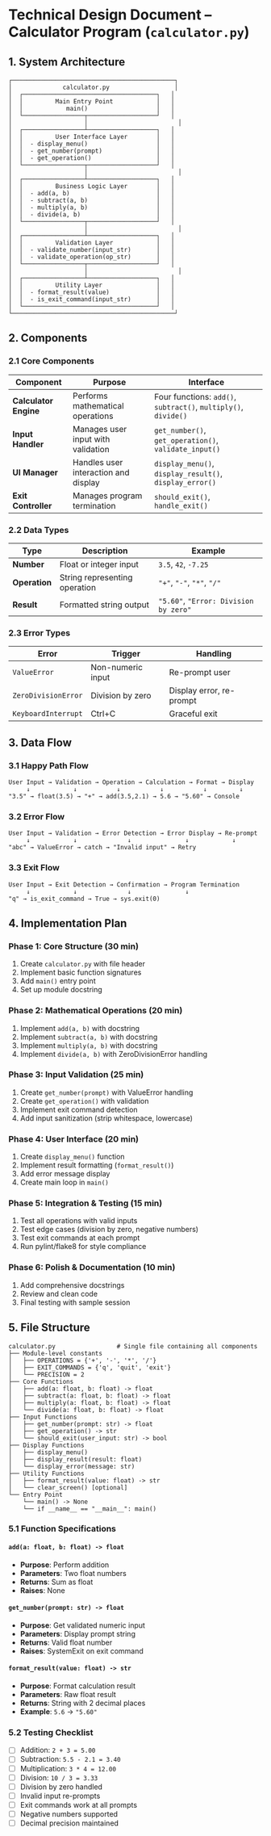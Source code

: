 # Technical Design Document – Calculator Program (`calculator.py`)

## 1. System Architecture

```
┌─────────────────────────────────────────────┐
│              calculator.py                  │
│  ┌─────────────────────────────────────┐   │
│  │         Main Entry Point            │   │
│  │            main()                   │   │
│  └─────────────────┬───────────────────┘   │
│                    │                         │
│  ┌─────────────────┴───────────────────┐   │
│  │         User Interface Layer        │   │
│  │  - display_menu()                   │   │
│  │  - get_number(prompt)               │   │
│  │  - get_operation()                  │   │
│  └─────────────────┬───────────────────┘   │
│                    │                         │
│  ┌─────────────────┴───────────────────┐   │
│  │         Business Logic Layer        │   │
│  │  - add(a, b)                        │   │
│  │  - subtract(a, b)                   │   │
│  │  - multiply(a, b)                   │   │
│  │  - divide(a, b)                     │   │
│  └─────────────────┬───────────────────┘   │
│                    │                         │
│  ┌─────────────────┴───────────────────┐   │
│  │         Validation Layer            │   │
│  │  - validate_number(input_str)       │   │
│  │  - validate_operation(op_str)       │   │
│  └─────────────────┬───────────────────┘   │
│                    │                         │
│  ┌─────────────────┴───────────────────┐   │
│  │         Utility Layer               │   │
│  │  - format_result(value)             │   │
│  │  - is_exit_command(input_str)       │   │
│  └─────────────────────────────────────┘   │
└─────────────────────────────────────────────┘
```

## 2. Components

### 2.1 Core Components

| Component | Purpose | Interface |
|---|---|---|
| **Calculator Engine** | Performs mathematical operations | Four functions: `add()`, `subtract()`, `multiply()`, `divide()` |
| **Input Handler** | Manages user input with validation | `get_number()`, `get_operation()`, `validate_input()` |
| **UI Manager** | Handles user interaction and display | `display_menu()`, `display_result()`, `display_error()` |
| **Exit Controller** | Manages program termination | `should_exit()`, `handle_exit()` |

### 2.2 Data Types

| Type | Description | Example |
|---|---|---|
| **Number** | Float or integer input | `3.5`, `42`, `-7.25` |
| **Operation** | String representing operation | `"+"`, `"-"`, `"*"`, `"/"` |
| **Result** | Formatted string output | `"5.60"`, `"Error: Division by zero"` |

### 2.3 Error Types

| Error | Trigger | Handling |
|---|---|---|
| `ValueError` | Non-numeric input | Re-prompt user |
| `ZeroDivisionError` | Division by zero | Display error, re-prompt |
| `KeyboardInterrupt` | Ctrl+C | Graceful exit |

## 3. Data Flow

### 3.1 Happy Path Flow
```
User Input → Validation → Operation → Calculation → Format → Display
     ↓            ↓           ↓           ↓           ↓         ↓
"3.5" → float(3.5) → "+" → add(3.5,2.1) → 5.6 → "5.60" → Console
```

### 3.2 Error Flow
```
User Input → Validation → Error Detection → Error Display → Re-prompt
     ↓            ↓              ↓               ↓            ↓
"abc" → ValueError → catch → "Invalid input" → Retry
```

### 3.3 Exit Flow
```
User Input → Exit Detection → Confirmation → Program Termination
     ↓            ↓              ↓               ↓
"q" → is_exit_command → True → sys.exit(0)
```

## 4. Implementation Plan

### Phase 1: Core Structure (30 min)
1. Create `calculator.py` with file header
2. Implement basic function signatures
3. Add `main()` entry point
4. Set up module docstring

### Phase 2: Mathematical Operations (20 min)
1. Implement `add(a, b)` with docstring
2. Implement `subtract(a, b)` with docstring
3. Implement `multiply(a, b)` with docstring
4. Implement `divide(a, b)` with ZeroDivisionError handling

### Phase 3: Input Validation (25 min)
1. Create `get_number(prompt)` with ValueError handling
2. Create `get_operation()` with validation
3. Implement exit command detection
4. Add input sanitization (strip whitespace, lowercase)

### Phase 4: User Interface (20 min)
1. Create `display_menu()` function
2. Implement result formatting (`format_result()`)
3. Add error message display
4. Create main loop in `main()`

### Phase 5: Integration & Testing (15 min)
1. Test all operations with valid inputs
2. Test edge cases (division by zero, negative numbers)
3. Test exit commands at each prompt
4. Run pylint/flake8 for style compliance

### Phase 6: Polish & Documentation (10 min)
1. Add comprehensive docstrings
2. Review and clean code
3. Final testing with sample session

## 5. File Structure

```
calculator.py                 # Single file containing all components
├── Module-level constants
│   ├── OPERATIONS = {'+', '-', '*', '/'}
│   ├── EXIT_COMMANDS = {'q', 'quit', 'exit'}
│   └── PRECISION = 2
├── Core Functions
│   ├── add(a: float, b: float) -> float
│   ├── subtract(a: float, b: float) -> float
│   ├── multiply(a: float, b: float) -> float
│   └── divide(a: float, b: float) -> float
├── Input Functions
│   ├── get_number(prompt: str) -> float
│   ├── get_operation() -> str
│   └── should_exit(user_input: str) -> bool
├── Display Functions
│   ├── display_menu()
│   ├── display_result(result: float)
│   └── display_error(message: str)
├── Utility Functions
│   ├── format_result(value: float) -> str
│   └── clear_screen() [optional]
└── Entry Point
    └── main() -> None
    └── if __name__ == "__main__": main()
```

### 5.1 Function Specifications

#### `add(a: float, b: float) -> float`
- **Purpose**: Perform addition
- **Parameters**: Two float numbers
- **Returns**: Sum as float
- **Raises**: None

#### `get_number(prompt: str) -> float`
- **Purpose**: Get validated numeric input
- **Parameters**: Display prompt string
- **Returns**: Valid float number
- **Raises**: SystemExit on exit command

#### `format_result(value: float) -> str`
- **Purpose**: Format calculation result
- **Parameters**: Raw float result
- **Returns**: String with 2 decimal places
- **Example**: `5.6` → `"5.60"`

### 5.2 Testing Checklist

- [ ] Addition: `2 + 3 = 5.00`
- [ ] Subtraction: `5.5 - 2.1 = 3.40`
- [ ] Multiplication: `3 * 4 = 12.00`
- [ ] Division: `10 / 3 = 3.33`
- [ ] Division by zero handled
- [ ] Invalid input re-prompts
- [ ] Exit commands work at all prompts
- [ ] Negative numbers supported
- [ ] Decimal precision maintained